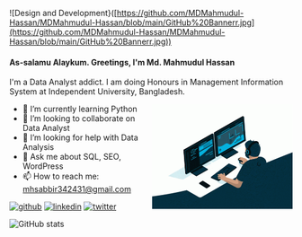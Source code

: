 ![Design and Development}([https://github.com/MDMahmudul-Hassan/MDMahmudul-Hassan/blob/main/GitHub%20Bannerr.jpg](https://github.com/MDMahmudul-Hassan/MDMahmudul-Hassan/blob/main/GitHub%20Bannerr.jpg))

#### As-salamu Alaykum. Greetings, I'm Md. Mahmudul Hassan

I'm a Data Analyst addict. I am doing Honours in Management Information System at Independent University, Bangladesh.

<img align="right" alt="Coding" width="250" src="https://github.com/MDMahmudul-Hassan/MDMahmudul-Hassan/blob/main/Data%20Analyst.gif">

- 🌱 I’m currently learning Python 
- 👯 I’m looking to collaborate on Data Analyst 
- 🤔 I’m looking for help with Data Analysis 
- 💬 Ask me about SQL, SEO, WordPress 
- 📫 How to reach me: mhsabbir342431@gmail.com 


[<img src='https://cdn.jsdelivr.net/npm/simple-icons@3.0.1/icons/github.svg' alt='github' height='40'>](https://github.com/mhsabbir57)  [<img src='https://cdn.jsdelivr.net/npm/simple-icons@3.0.1/icons/linkedin.svg' alt='linkedin' height='40'>](https://www.linkedin.com/in/mdmahmudull/)  [<img src='https://cdn.jsdelivr.net/npm/simple-icons@3.0.1/icons/twitter.svg' alt='twitter' height='40'>](https://twitter.com/@mhsabbir57)  

![GitHub stats](https://github-readme-stats.vercel.app/api?username=MDMahmudul-Hassan&show_icons=true)  

